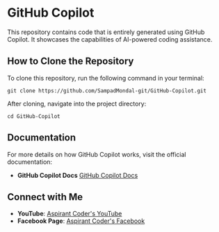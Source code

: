 # GitHub Copilot

This repository contains code that is entirely generated using GitHub Copilot. It showcases the capabilities of AI-powered coding assistance.

## How to Clone the Repository

To clone this repository, run the following command in your terminal:

```
git clone https://github.com/SampadMondal-git/GitHub-Copilot.git
```

After cloning, navigate into the project directory:

```
cd GitHub-Copilot
```

## Documentation

For more details on how GitHub Copilot works, visit the official documentation:

- **GitHub Copilot Docs** [GitHub Copilot Docs](https://github.com/features/copilot)

## Connect with Me

- **YouTube**: [Aspirant Coder's YouTube](https://www.youtube.com/@AspirantCoder)
- **Facebook Page**: [Aspirant Coder's Facebook](https://www.facebook.com/profile.php?id=61574598177813)

